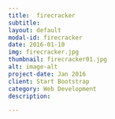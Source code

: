```yaml
---
title:  firecracker
subtitle:  
layout: default
modal-id: firecracker
date: 2016-01-10
img: firecracker.jpg
thumbnail: firecracker01.jpg
alt: image-alt
project-date: Jan 2016
client: Start Bootstrap
category: Web Development
description: 

---
```


